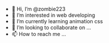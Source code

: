 - 👋 Hi, I’m @zombie223
- 👀 I’m interested in web developing
- 🌱 I’m currently learning animation css
- 💞️ I’m looking to collaborate on ...
- 📫 How to reach me ...

<!---
zombie223/zombie223 is a ✨ special ✨ repository because its `README.md` (this file) appears on your GitHub profile.
You can click the Preview link to take a look at your changes.
--->

